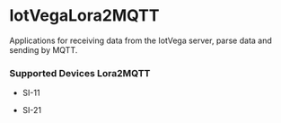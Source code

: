 # IotVegaLora2MQTT
Applications for receiving data from the IotVega server, parse data and sending by MQTT.
### Supported Devices Lora2MQTT
- SI-11

- SI-21
